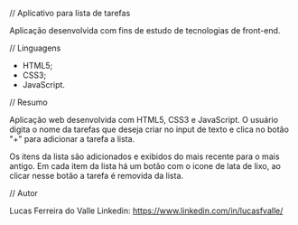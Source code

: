 // Aplicativo para lista de tarefas

Aplicação desenvolvida com fins de estudo de tecnologias de
front-end.

// Linguagens
- HTML5;
- CSS3;
- JavaScript.

// Resumo

Aplicação web desenvolvida com HTML5, CSS3 e JavaScript.
O usuário digita o nome da tarefas que deseja criar no input
de texto e clica no botão "+" para adicionar a tarefa a lista.

Os itens da lista são adicionados e exibidos do mais recente para
o mais antigo. Em cada item da lista há um botão com o icone de 
lata de lixo, ao clicar nesse botão a tarefa é removida da lista.

// Autor

Lucas Ferreira do Valle
Linkedin: https://www.linkedin.com/in/lucasfvalle/